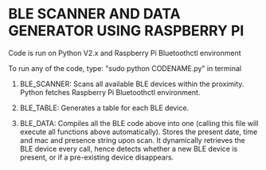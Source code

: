 # BLE SCANNER AND DATA GENERATOR USING RASPBERRY PI

Code is run on Python V2.x and Raspberry Pi Bluetoothctl environment

To run any of the code, type: "sudo python CODENAME.py" in terminal

1. BLE_SCANNER: Scans all available BLE devices within the proximity. Python fetches
   Raspberry Pi Bluetoothctl environment.
   
2. BLE_TABLE: Generates a table for each BLE device. 

3. BLE_DATA: Compiles all the BLE code above into one (calling this file will execute all functions above automatically).
   Stores the present date, time and mac and presence string upon scan. It dynamically retrieves the BLE device every call,
   hence detects whether a new BLE device is present, or if a pre-existing device disappears.
   
   
   
